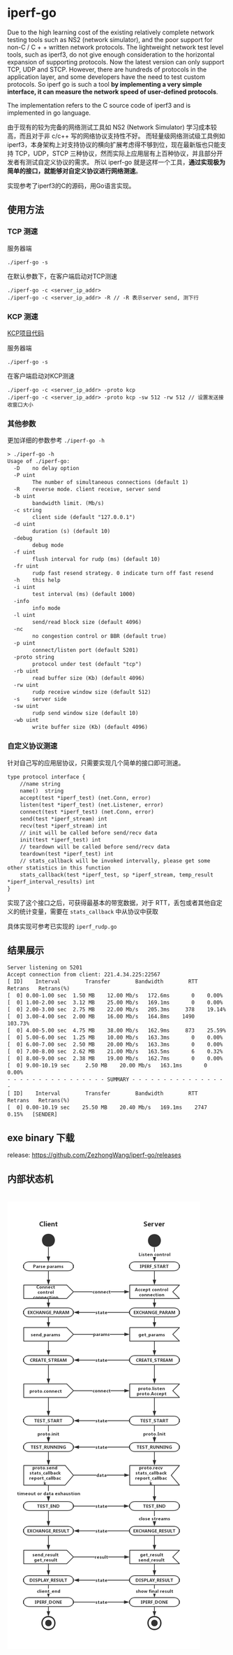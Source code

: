 # iperf-go

Due to the high learning cost of the existing relatively complete network testing tools such as NS2 (network simulator), and the poor support for non-C / C + + written network protocols. The lightweight network test level tools, such as iperf3, do not give enough consideration to the horizontal expansion of supporting protocols. Now the latest version can only support TCP, UDP and STCP. However, there are hundreds of protocols in the application layer, and some developers have the need to test custom protocols. So iperf go is such a tool **by implementing a very simple interface, it can measure the network speed of user-defined protocols**.

The implementation refers to the C source code of iperf3 and is implemented in go language.

由于现有的较为完备的网络测试工具如 NS2 (Network Simulator) 学习成本较高，而且对于非 c/c++ 写的网络协议支持性不好。 而轻量级网络测试级工具例如 iperf3，本身架构上对支持协议的横向扩展考虑得不够到位，现在最新版也只能支持 TCP，UDP，STCP 三种协议，然而实际上应用层有上百种协议，并且部分开发者有测试自定义协议的需求。 所以 iperf-go 就是这样一个工具，**通过实现极为简单的接口，就能够对自定义协议进行网络测速**。

实现参考了iperf3的C的源码，用Go语言实现。

## 使用方法

### TCP 测速

服务器端

    ./iperf-go -s
    
在默认参数下，在客户端启动对TCP测速

    ./iperf-go -c <server_ip_addr>
    ./iperf-go -c <server_ip_addr> -R // -R 表示server send, 测下行

### KCP 测速

[KCP项目代码](https://github.com/xtaci/kcp-go)

服务器端

    ./iperf-go -s
    
在客户端启动对KCP测速

    ./iperf-go -c <server_ip_addr> -proto kcp
    ./iperf-go -c <server_ip_addr> -proto kcp -sw 512 -rw 512 // 设置发送接收窗口大小
    
### 其他参数
更加详细的参数参考 `./iperf-go -h`

    > ./iperf-go -h
    Usage of ./iperf-go:
      -D	no delay option
      -P uint
            The number of simultaneous connections (default 1)
      -R	reverse mode. client receive, server send
      -b uint
            bandwidth limit. (Mb/s)
      -c string
            client side (default "127.0.0.1")
      -d uint
            duration (s) (default 10)
      -debug
            debug mode
      -f uint
            flush interval for rudp (ms) (default 10)
      -fr uint
            rudp fast resend strategy. 0 indicate turn off fast resend
      -h	this help
      -i uint
            test interval (ms) (default 1000)
      -info
            info mode
      -l uint
            send/read block size (default 4096)
      -nc
            no congestion control or BBR (default true)
      -p uint
            connect/listen port (default 5201)
      -proto string
            protocol under test (default "tcp")
      -rb uint
            read buffer size (Kb) (default 4096)
      -rw uint
            rudp receive window size (default 512)
      -s	server side
      -sw uint
            rudp send window size (default 10)
      -wb uint
            write buffer size (Kb) (default 4096)

### 自定义协议测速

针对自己写的应用层协议，只需要实现几个简单的接口即可测速。

    type protocol interface {        
        //name string        
        name()  string        
        accept(test *iperf_test) (net.Conn, error)        
        listen(test *iperf_test) (net.Listener, error)        
        connect(test *iperf_test) (net.Conn, error)        
        send(test *iperf_stream) int        
        recv(test *iperf_stream) int        
        // init will be called before send/recv data
        init(test *iperf_test) int       
        // teardown will be called before send/recv data
        teardown(test *iperf_test) int 
        // stats_callback will be invoked intervally, please get some other statistics in this function
        stats_callback(test *iperf_test, sp *iperf_stream, temp_result *iperf_interval_results) int
    }
    
实现了这个接口之后，可获得最基本的带宽数据，对于 RTT，丢包或者其他自定义的统计变量，需要在 `stats_callback` 中从协议中获取

具体实现可参考已实现的 `iperf_rudp.go`

## 结果展示

    Server listening on 5201
    Accept connection from client: 221.4.34.225:22567
    [ ID]    Interval        Transfer        Bandwidth        RTT      Retrans   Retrans(%)
    [  0] 0.00-1.00 sec	 1.50 MB	12.00 Mb/s	 172.6ms	   0	0.00%
    [  0] 1.00-2.00 sec	 3.12 MB	25.00 Mb/s	 169.1ms	   0	0.00%
    [  0] 2.00-3.00 sec	 2.75 MB	22.00 Mb/s	 205.3ms	 378	19.14%
    [  0] 3.00-4.00 sec	 2.00 MB	16.00 Mb/s	 164.8ms	1490	103.73%
    [  0] 4.00-5.00 sec	 4.75 MB	38.00 Mb/s	 162.9ms	 873	25.59%
    [  0] 5.00-6.00 sec	 1.25 MB	10.00 Mb/s	 163.3ms	   0	0.00%
    [  0] 6.00-7.00 sec	 2.50 MB	20.00 Mb/s	 163.3ms	   0	0.00%
    [  0] 7.00-8.00 sec	 2.62 MB	21.00 Mb/s	 163.5ms	   6	0.32%
    [  0] 8.00-9.00 sec	 2.38 MB	19.00 Mb/s	 162.7ms	   0	0.00%
    [  0] 9.00-10.19 sec	 2.50 MB	20.00 Mb/s	 163.1ms	   0	0.00%
    - - - - - - - - - - - - - - - - SUMMARY - - - - - - - - - - - - - - - -
    [ ID]    Interval        Transfer        Bandwidth        RTT      Retrans   Retrans(%)
    [  0] 0.00-10.19 sec	25.50 MB	20.40 Mb/s	 169.1ms	2747	0.15%	[SENDER]


## exe binary 下载

release: https://github.com/ZezhongWang/iperf-go/releases

## 内部状态机

# <img src="stateMachine.png" alt="stateMachine"/> 
